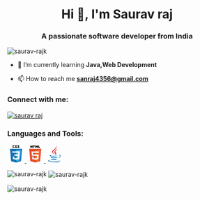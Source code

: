<h1 align="center">Hi 👋, I'm Saurav raj</h1>
<h3 align="center">A passionate software developer from India</h3>

<p align="left"> <img src="https://komarev.com/ghpvc/?username=saurav-rajk&label=Profile%20views&color=0e75b6&style=flat" alt="saurav-rajk" /> </p>

- 🌱 I’m currently learning **Java,Web Development**

- 📫 How to reach me **sanraj4356@gmail.com**

<h3 align="left">Connect with me:</h3>
<p align="left">
<a href="https://linkedin.com/in/saurav raj" target="blank"><img align="center" src="https://raw.githubusercontent.com/rahuldkjain/github-profile-readme-generator/master/src/images/icons/Social/linked-in-alt.svg" alt="saurav raj" height="30" width="40" /></a>
</p>

<h3 align="left">Languages and Tools:</h3>
<p align="left"> <a href="https://www.w3schools.com/css/" target="_blank" rel="noreferrer"> <img src="https://raw.githubusercontent.com/devicons/devicon/master/icons/css3/css3-original-wordmark.svg" alt="css3" width="40" height="40"/> </a> <a href="https://www.w3.org/html/" target="_blank" rel="noreferrer"> <img src="https://raw.githubusercontent.com/devicons/devicon/master/icons/html5/html5-original-wordmark.svg" alt="html5" width="40" height="40"/> </a> <a href="https://www.java.com" target="_blank" rel="noreferrer"> <img src="https://raw.githubusercontent.com/devicons/devicon/master/icons/java/java-original.svg" alt="java" width="40" height="40"/> </a> </p>

<p><img align="left" src="https://github-readme-stats.vercel.app/api/top-langs?username=saurav-rajk&show_icons=true&locale=en&layout=compact" alt="saurav-rajk" /></p>

<p>&nbsp;<img align="center" src="https://github-readme-stats.vercel.app/api?username=saurav-rajk&show_icons=true&locale=en" alt="saurav-rajk" /></p>

<p><img align="center" src="https://github-readme-streak-stats.herokuapp.com/?user=saurav-rajk&" alt="saurav-rajk" /></p>
